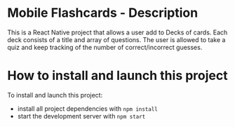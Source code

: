 # Mobile Flashcards - Description
This is a React Native project that allows a user add to Decks of cards. Each deck consists of a title and array of questions. The user is allowed to take a quiz and keep tracking of the number of correct/incorrect guesses.

# How to install and launch this project

To install and launch this project:
* install all project dependencies with `npm install`
* start the development server with `npm start`